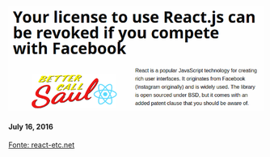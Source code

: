 <img
  src="img/bcs.png"
  alt="React License Revoked"
  width="800"/>
<h4>July 16, 2016</h4>
<a
  href="https://react-etc.net/entry/your-license-to-use-react-js-can-be-revoked-if-you-compete-with-facebook"
  target="_blank">
    Fonte: react-etc.net
</a>
